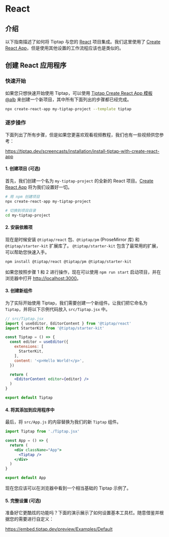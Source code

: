 # React

## 介绍
以下指南描述了如何将 Tiptap 与您的 [React](https://reactjs.org/) 项目集成。我们这里使用了 [Create React App](https://reactjs.org/docs/getting-started.html)，但是使用其他设置的工作流程应该也是类似的。

## 创建 React 应用程序

### 快速开始
如果您只想快速开始使用 Tiptap，可以使用 [Tiptap Create React App 模板 @alb](https://github.com/alb/cra-template-tiptap) 来创建一个新项目，其中所有下面列出的步骤都已经完成。

```bash
npx create-react-app my-tiptap-project --template tiptap
```

### 逐步操作
下面列出了所有步骤，但是如果您更喜欢观看视频教程，我们也有一些视频供您参考：

https://tiptap.dev/screencasts/installation/install-tiptap-with-create-react-app

#### 1. 创建项目 (可选)
首先，我们创建一个名为 `my-tiptap-project` 的全新的 React 项目。[Create React App](https://reactjs.org/docs/getting-started.html) 将为我们设置好一切。

```bash
# 用 npm 创建项目
npx create-react-app my-tiptap-project

# 切换到项目目录
cd my-tiptap-project
```

#### 2. 安装依赖项
现在是时候安装 `@tiptap/react` 包、`@tiptap/pm` (ProseMirror 库) 和 `@tiptap/starter-kit` 扩展库了。 `@tiptap/starter-kit` 包含了最常用的扩展，可以帮助您快速入手。

```bash
npm install @tiptap/react @tiptap/pm @tiptap/starter-kit
```

如果您按照步骤 1 和 2 进行操作，现在可以使用 `npm run start` 启动项目，并在浏览器中打开 [http://localhost:3000](http://localhost:3000)。

#### 3. 创建新组件
为了实际开始使用 Tiptap，我们需要创建一个新组件。让我们把它命名为 `Tiptap`，并将以下示例代码放入 `src/Tiptap.jsx` 中。

```jsx
// src/Tiptap.jsx
import { useEditor, EditorContent } from '@tiptap/react'
import StarterKit from '@tiptap/starter-kit'

const Tiptap = () => {
  const editor = useEditor({
    extensions: [
      StarterKit,
    ],
    content: '<p>Hello World!</p>',
  })

  return (
    <EditorContent editor={editor} />
  )
}

export default Tiptap
```

#### 4. 将其添加到应用程序中
最后，将 `src/App.js` 的内容替换为我们的新 `Tiptap` 组件。

```jsx
import Tiptap from './Tiptap.jsx'

const App = () => {
  return (
    <div className="App">
      <Tiptap />
    </div>
  )
}

export default App
```

现在您应该可以在浏览器中看到一个相当基础的 Tiptap 示例了。

#### 5. 完整设置 (可选)
准备好它更酷炫的功能吗？下面的演示展示了如何设置基本工具栏。随意借鉴并根据您的需要进行自定义：

https://embed.tiptap.dev/preview/Examples/Default